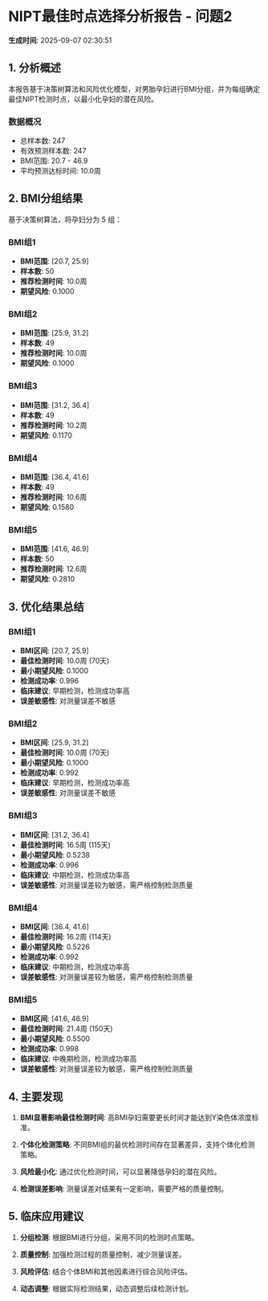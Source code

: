 # NIPT最佳时点选择分析报告 - 问题2

**生成时间**: 2025-09-07 02:30:51

## 1. 分析概述

本报告基于决策树算法和风险优化模型，对男胎孕妇进行BMI分组，并为每组确定最佳NIPT检测时点，以最小化孕妇的潜在风险。

### 数据概况
- 总样本数: 247
- 有效预测样本数: 247
- BMI范围: 20.7 - 46.9
- 平均预测达标时间: 10.0周

## 2. BMI分组结果

基于决策树算法，将孕妇分为 5 组：


### BMI组1
- **BMI范围**: [20.7, 25.9]  
- **样本数**: 50
- **推荐检测时间**: 10.0周
- **期望风险**: 0.1000

### BMI组2
- **BMI范围**: [25.9, 31.2]  
- **样本数**: 49
- **推荐检测时间**: 10.0周
- **期望风险**: 0.1000

### BMI组3
- **BMI范围**: [31.2, 36.4]  
- **样本数**: 49
- **推荐检测时间**: 10.2周
- **期望风险**: 0.1170

### BMI组4
- **BMI范围**: [36.4, 41.6]  
- **样本数**: 49
- **推荐检测时间**: 10.6周
- **期望风险**: 0.1580

### BMI组5
- **BMI范围**: [41.6, 46.9]  
- **样本数**: 50
- **推荐检测时间**: 12.6周
- **期望风险**: 0.2810


## 3. 优化结果总结


### BMI组1
- **BMI区间**: [20.7, 25.9]
- **最佳检测时间**: 10.0周 (70天)
- **最小期望风险**: 0.1000
- **检测成功率**: 0.996
- **临床建议**: 早期检测，检测成功率高
- **误差敏感性**: 对测量误差不敏感

### BMI组2
- **BMI区间**: [25.9, 31.2]
- **最佳检测时间**: 10.0周 (70天)
- **最小期望风险**: 0.1000
- **检测成功率**: 0.992
- **临床建议**: 早期检测，检测成功率高
- **误差敏感性**: 对测量误差不敏感

### BMI组3
- **BMI区间**: [31.2, 36.4]
- **最佳检测时间**: 16.5周 (115天)
- **最小期望风险**: 0.5238
- **检测成功率**: 0.996
- **临床建议**: 中期检测，检测成功率高
- **误差敏感性**: 对测量误差较为敏感，需严格控制检测质量

### BMI组4
- **BMI区间**: [36.4, 41.6]
- **最佳检测时间**: 16.2周 (114天)
- **最小期望风险**: 0.5226
- **检测成功率**: 0.992
- **临床建议**: 中期检测，检测成功率高
- **误差敏感性**: 对测量误差较为敏感，需严格控制检测质量

### BMI组5
- **BMI区间**: [41.6, 46.9]
- **最佳检测时间**: 21.4周 (150天)
- **最小期望风险**: 0.5500
- **检测成功率**: 0.998
- **临床建议**: 中晚期检测，检测成功率高
- **误差敏感性**: 对测量误差较为敏感，需严格控制检测质量


## 4. 主要发现

1. **BMI显著影响最佳检测时间**: 高BMI孕妇需要更长时间才能达到Y染色体浓度标准。

2. **个体化检测策略**: 不同BMI组的最优检测时间存在显著差异，支持个体化检测策略。

3. **风险最小化**: 通过优化检测时间，可以显著降低孕妇的潜在风险。

4. **检测误差影响**: 测量误差对结果有一定影响，需要严格的质量控制。

## 5. 临床应用建议

1. **分组检测**: 根据BMI进行分组，采用不同的检测时点策略。

2. **质量控制**: 加强检测过程的质量控制，减少测量误差。

3. **风险评估**: 结合个体BMI和其他因素进行综合风险评估。

4. **动态调整**: 根据实际检测结果，动态调整后续检测计划。

